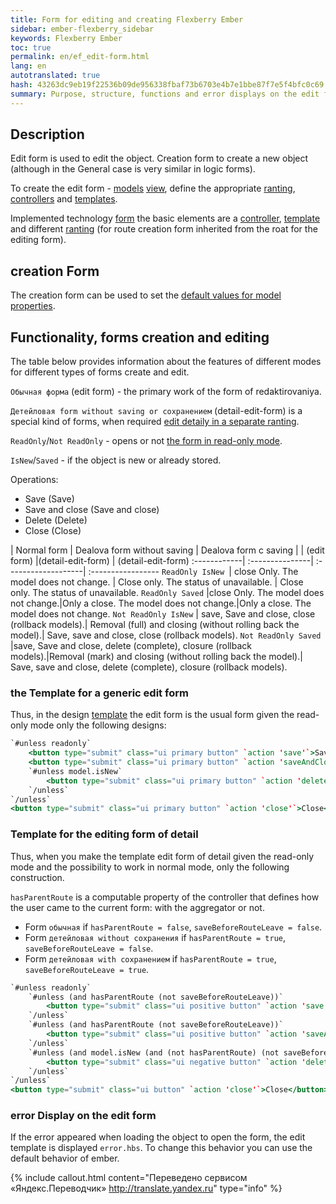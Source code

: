 ```yaml
--- 
title: Form for editing and creating Flexberry Ember 
sidebar: ember-flexberry_sidebar 
keywords: Flexberry Ember 
toc: true 
permalink: en/ef_edit-form.html 
lang: en 
autotranslated: true 
hash: 43263dc9eb19f22536b09de956338fbaf73b6703e4b7e1bbe87f7e5f4bfc0c69 
summary: Purpose, structure, functions and error displays on the edit form 
--- 
```


## Description 

Edit form is used to edit the object. Creation form to create a new object (although in the General case is very similar in logic forms). 

To create the edit form - [models](efd_model.html) [view](efd_model-projection.html), define the appropriate [ranting](ef_route.html), [controllers](ef_controller.html) and [templates](ef_template.html). 

Implemented technology [form](ef_forms.html) the basic elements are a [controller](ef_controller.html), [template](ef_template.html) and different [ranting](ef_route.html) (for route creation form inherited from the roat for the editing form). 

## creation Form 

The creation form can be used to set the [default values for model properties](ef_default-value.html). 

## Functionality, forms creation and editing 

The table below provides information about the features of different modes for different types of forms create and edit. 

`Обычная форма` (edit form) - the primary work of the form of redaktirovaniya. 

`Детейловая form without saving or сохранением` (detail-edit-form) is a special kind of forms, when required [edit detaily in a separate ranting](ef_groupedit-detail-in-route.html). 

`ReadOnly`/`Not ReadOnly` - opens or not [the form in read-only mode](ef_read-only-form.html). 

`IsNew`/`Saved` - if the object is new or already stored. 

Operations: 

* Save (Save) 
* Save and close (Save and close) 
* Delete (Delete) 
* Close (Close) 

| Normal form | Dealova form without saving | Dealova form c saving | 
| (edit form) |(detail-edit-form) | (detail-edit-form) 
:------------| :---------------| :-------------------| :----------------- 
`ReadOnly IsNew `| close Only. The model does not change. | Close only. The status of unavailable. | Close only. The status of unavailable. 
`ReadOnly Saved` |close Only. The model does not change.|Only a close. The model does not change.|Only a close. The model does not change. 
`Not ReadOnly IsNew` | save, Save and close, close (rollback models).| Removal (full) and closing (without rolling back the model).| Save, save and close, close (rollback models). 
`Not ReadOnly Saved` |save, Save and close, delete (complete), closure (rollback models).|Removal (mark) and closing (without rolling back the model).| Save, save and close, delete (complete), closure (rollback models).

### the Template for a generic edit form 

Thus, in the design [template](ef_template.html) the edit form is the usual form given the read-only mode only the following designs: 

```hbs
`#unless readonly`
	<button type="submit" class="ui primary button" `action 'save'`>Save</button>
	<button type="submit" class="ui primary button" `action 'saveAndClose'`>Save and close</button>
	`#unless model.isNew`
		<button type="submit" class="ui primary button" `action 'delete'`>Delete</button>
	`/unless`
`/unless`
<button type="submit" class="ui primary button" `action 'close'`>Close</button>
``` 

### Template for the editing form of detail 

Thus, when you make the template edit form of detail given the read-only mode and the possibility to work in normal mode, only the following construction. 

`hasParentRoute` is a computable property of the controller that defines how the user came to the current form: with the aggregator or not. 

* Form `обычная` if `hasParentRoute = false`, `saveBeforeRouteLeave = false`. 
* Form `детейловая without сохранения` if `hasParentRoute = true`, `saveBeforeRouteLeave = false`. 
* Form `детейловая with сохранением` if `hasParentRoute = true`, `saveBeforeRouteLeave = true`. 

```hbs
`#unless readonly`
	`#unless (and hasParentRoute (not saveBeforeRouteLeave))`
		<button type="submit" class="ui positive button" `action 'save'`>Save</button>
	`/unless`
	`#unless (and hasParentRoute (not saveBeforeRouteLeave))`
		<button type="submit" class="ui positive button" `action 'saveAndClose'`>Save and close</button>
	`/unless`
	`#unless (and model.isNew (and (not hasParentRoute) (not saveBeforeRouteLeave)))`
		<button type="submit" class="ui negative button" `action 'delete'`>Delete</button>
	`/unless`
`/unless`
<button type="submit" class="ui button" `action 'close'`>Close</button>
``` 

### error Display on the edit form 

If the error appeared when loading the object to open the form, the edit template is displayed `error.hbs`. To change this behavior you can use the default behavior of ember. 



{% include callout.html content="Переведено сервисом «Яндекс.Переводчик» <http://translate.yandex.ru>" type="info" %}